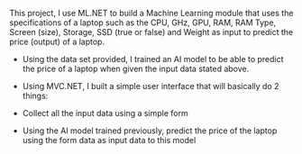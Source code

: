 This project, I use ML.NET to build a Machine Learning module that uses the specifications of a laptop such as the CPU, 
GHz, GPU, RAM, RAM Type, Screen (size), Storage, SSD (true or false) and Weight as input to predict the 
price (output) of a laptop.

- Using the data set provided, I trained an AI model to be able to predict the price of 
a laptop when given the input data stated above.

- Using MVC.NET, I built a simple user interface that will basically do 2 things:
 - Collect all the input data using a simple form
 - Using the AI model trained previously, predict the price of the laptop using the form data as 
input data to this model
